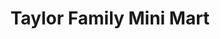 ---
title: "Taylor Family Mini Mart"
url: /bethlehem/taylor-family-mini-mart/
shop: Lebensmittel
---